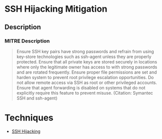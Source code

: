 
# SSH Hijacking Mitigation

## Description

### MITRE Description

> Ensure SSH key pairs have strong passwords and refrain from using key-store technologies such as ssh-agent unless they are properly protected. Ensure that all private keys are stored securely in locations where only the legitimate owner has access to with strong passwords and are rotated frequently. Ensure proper file permissions are set and harden system to prevent root privilege escalation opportunities. Do not allow remote access via SSH as root or other privileged accounts. Ensure that agent forwarding is disabled on systems that do not explicitly require this feature to prevent misuse. (Citation: Symantec SSH and ssh-agent)


# Techniques


* [SSH Hijacking](../techniques/SSH-Hijacking.md)


